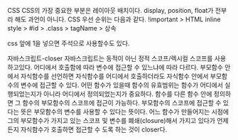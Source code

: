 CSS
CSS의 가장 중요한 부분은 레이아웃 배치이다.
display, position, float가 전부라 해도 과언이 아니다.
CSS 우선 순위는 다음과 같다.
!important > HTML inline style > #id > .class > tagName > 상속

css 앞에 1을 넣으면 주석으로 사용할수도 있다.

자바스크립트-closer
자바스크립트는 동적이 아닌 정적 스코프/렉시컬 스코프를 사용하고있다.
어디에서 호출함에 따라 변수에 접근할 수 있느냐에 따라 다르다.
부모함수 안에서 자식함수를 선언하면 자식함수를 어디에서 호출하더라도 자식함수 안에서 부모함수의 변수에 접근할 수 있다.
어떤 함수가 있을때 함수의 유효범위는 함수가 어디에서 실행되었는지가 아니라 어디에서 정의되었는지가 중요하다.
함수를 다른 함수 안에 정의하면 그 함수의 부모함수의 스코프에 접근이 가능하다. 부모함수의 스코프에 접근할 수 있다는 뜻은 부모함수의 변수를 사용할 수 있다는 뜻이다.
어느 함수가 만들어지는 시점에 그의 부모함수가 가지고 있는 스코프 및 변수를 폐쇄(closure)해서 가지고 있다가 언제든지 자식함수가 호출하면 접근할 수 도록 하는 것이 closer다.

